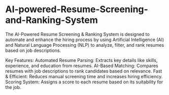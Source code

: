 # AI-powered-Resume-Screening-and-Ranking-System
The AI-Powered Resume Screening & Ranking System is designed to automate and enhance the hiring process by using Artificial Intelligence (AI) and Natural Language Processing (NLP) to analyze, filter, and rank resumes based on job descriptions.

Key Features:
 Automated Resume Parsing: Extracts key details like skills, experience, and education from resumes.
 AI-Based Matching: Compares resumes with job descriptions to rank candidates based on relevance.
 Fast & Efficient: Reduces manual screening time and increases hiring efficiency.
 Scoring System: Assigns a score to each resume based on its suitability for the job.
